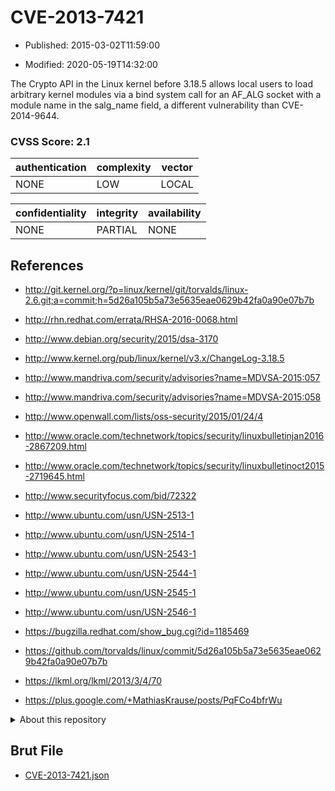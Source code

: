 # CVE-2013-7421

- Published: 2015-03-02T11:59:00

- Modified: 2020-05-19T14:32:00

The Crypto API in the Linux kernel before 3.18.5 allows local users to load arbitrary kernel modules via a bind system call for an AF_ALG socket with a module name in the salg_name field, a different vulnerability than CVE-2014-9644.

### CVSS Score: **2.1**

| authentication | complexity | vector |
| --- | --- | --- |
| NONE | LOW | LOCAL |

| confidentiality | integrity | availability |
| --- | --- | --- |
| NONE | PARTIAL | NONE |

## References

* http://git.kernel.org/?p=linux/kernel/git/torvalds/linux-2.6.git;a=commit;h=5d26a105b5a73e5635eae0629b42fa0a90e07b7b

* http://rhn.redhat.com/errata/RHSA-2016-0068.html

* http://www.debian.org/security/2015/dsa-3170

* http://www.kernel.org/pub/linux/kernel/v3.x/ChangeLog-3.18.5

* http://www.mandriva.com/security/advisories?name=MDVSA-2015:057

* http://www.mandriva.com/security/advisories?name=MDVSA-2015:058

* http://www.openwall.com/lists/oss-security/2015/01/24/4

* http://www.oracle.com/technetwork/topics/security/linuxbulletinjan2016-2867209.html

* http://www.oracle.com/technetwork/topics/security/linuxbulletinoct2015-2719645.html

* http://www.securityfocus.com/bid/72322

* http://www.ubuntu.com/usn/USN-2513-1

* http://www.ubuntu.com/usn/USN-2514-1

* http://www.ubuntu.com/usn/USN-2543-1

* http://www.ubuntu.com/usn/USN-2544-1

* http://www.ubuntu.com/usn/USN-2545-1

* http://www.ubuntu.com/usn/USN-2546-1

* https://bugzilla.redhat.com/show_bug.cgi?id=1185469

* https://github.com/torvalds/linux/commit/5d26a105b5a73e5635eae0629b42fa0a90e07b7b

* https://lkml.org/lkml/2013/3/4/70

* https://plus.google.com/+MathiasKrause/posts/PqFCo4bfrWu

<details>
<summary>About this repository</summary> 

  This repository is part of the project [Live Hack CVE](https://github.com/Live-Hack-CVE). Main website can be found [www.live-hack.org](https://www.live-hack.org) 
  
  Made by [Sn0wAlice](https://github.com/Sn0wAlice) for the people that care about security and need to have a feed of the latest CVEs. Hope you enjoy it, don't forget to star the repo and follow me on [Twitter](https://twitter.com/Sn0wAlice) and [Github](https://github.com/Sn0wAlice). And that is my [personnal website](https://www.alice-snow.me/)

  - [Home Page](https://github.com/Live-Hack-CVE)
  - [Framework](https://github.com/Live-Hack-CVE/cve-framework)
  - [CVE database](https://github.com/Live-Hack-CVE/full_database)
  - [Changelog](https://github.com/Live-Hack-CVE/Changelog)
</details>

## Brut File

* [CVE-2013-7421.json](https://raw.githubusercontent.com/Live-Hack-CVE/full_database/main/cves/2013/CVE-2013-7421.json)

